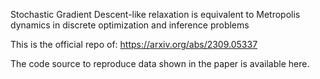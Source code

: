 Stochastic Gradient Descent-like relaxation is equivalent to Metropolis dynamics in discrete optimization and inference problems

This is the official repo of: https://arxiv.org/abs/2309.05337

The code source to reproduce data shown in the paper is available here.
